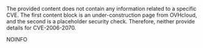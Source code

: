 The provided content does not contain any information related to a specific CVE. The first content block is an under-construction page from OVHcloud, and the second is a placeholder security check. Therefore, neither provide details for CVE-2006-2070.

NOINFO